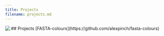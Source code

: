```yaml
---
title: Projects
filename: projects.md
--- 
```

<img align="left" src="https://raw.githubusercontent.com/alexpinch/alexpinch.github.io/main/images/dalle_fish.png"/> 
## Projects
[FASTA-colours](https://github.com/alexpinch/fasta-colours)
